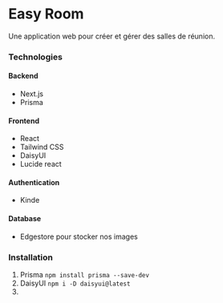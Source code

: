 # Easy Room

Une application web pour créer et gérer des salles de réunion.

### Technologies

#### Backend
- Next.js
- Prisma

#### Frontend
- React
- Tailwind CSS
- DaisyUI
- Lucide react

#### Authentication
- Kinde

#### Database
- Edgestore pour stocker nos images

### Installation

1. Prisma ```npm install prisma --save-dev```
2. DaisyUI ```npm i -D daisyui@latest```
3. 
